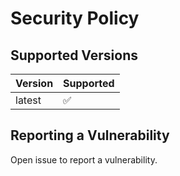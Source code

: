 # Security Policy

## Supported Versions

| Version | Supported          |
| ------- | ------------------ |
| latest  | :white_check_mark: |


## Reporting a Vulnerability

Open issue to report a vulnerability.
